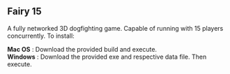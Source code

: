 ## Fairy 15
A fully networked 3D dogfighting game. Capable of running with 15 players concurrently. To install:

**Mac OS** : Download the provided build and execute.  
**Windows** : Download the provided exe and respective data file. Then execute.
